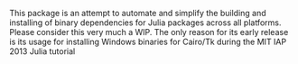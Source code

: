 This package is an attempt to automate and simplify the building and installing
of binary dependencies for Julia packages across all platforms. Please consider
this very much a WIP. The only reason for its early release is its usage for 
installing Windows binaries for Cairo/Tk during the MIT IAP 2013 Julia tutorial